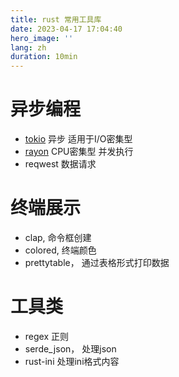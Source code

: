 ```yaml
---
title: rust 常用工具库
date: 2023-04-17 17:04:40
hero_image: ''
lang: zh
duration: 10min
---
```


# 异步编程
- [tokio](https://tokio.rs/tokio/tutorial) 异步 适用于I/O密集型
- [rayon](https://docs.rs/rayon/latest/rayon/) CPU密集型 并发执行
- reqwest 数据请求

# 终端展示
- clap, 命令框创建
- colored, 终端颜色
- prettytable， 通过表格形式打印数据

# 工具类
- regex 正则
- serde_json， 处理json
- rust-ini 处理ini格式内容
